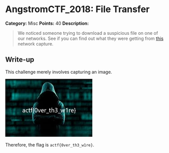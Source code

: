 # AngstromCTF_2018: File Transfer

**Category:** Misc
**Points:** 40
**Description:**

>We noticed someone trying to download a suspicious file on one of our networks. See if you can find out what they were getting from [this](capture.pcap) network capture.

## Write-up
This challenge merely involves capturing an image.

![flag](flag.jpg)

Therefore, the flag is `actf{0ver_th3_w1re}`.
